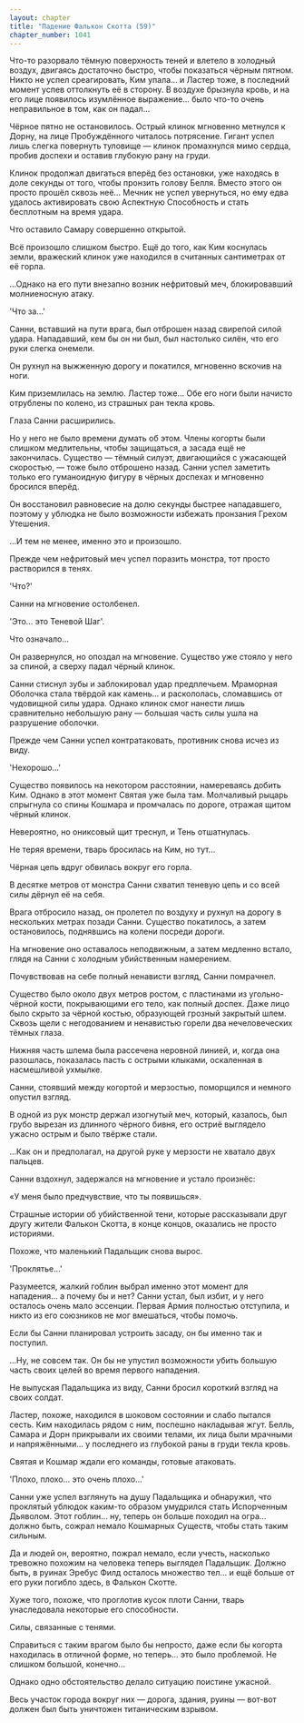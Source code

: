 ```yaml
---
layout: chapter
title: "Падение Фалькон Скотта (59)"
chapter_number: 1041
---
```


Что-то разорвало тёмную поверхность теней и влетело в холодный воздух, двигаясь достаточно быстро, чтобы показаться чёрным пятном. Никто не успел среагировать, Ким упала... и Ластер тоже, в последний момент успев оттолкнуть её в сторону. В воздухе брызнула кровь, и на его лице появилось изумлённое выражение... было что-то очень неправильное в том, как он падал...

Чёрное пятно не остановилось. Острый клинок мгновенно метнулся к Дорну, на лице Пробуждённого читалось потрясение. Гигант успел лишь слегка повернуть туловище — клинок промахнулся мимо сердца, пробив доспехи и оставив глубокую рану на груди.

Клинок продолжал двигаться вперёд без остановки, уже находясь в доле секунды от того, чтобы пронзить голову Белля. Вместо этого он просто прошёл сквозь неё... Мечник не успел увернуться, но ему едва удалось активировать свою Аспектную Способность и стать бесплотным на время удара.

Что оставило Самару совершенно открытой.

Всё произошло слишком быстро. Ещё до того, как Ким коснулась земли, вражеский клинок уже находился в считанных сантиметрах от её горла.

...Однако на его пути внезапно возник нефритовый меч, блокировавший молниеносную атаку.

'Что за...'

Санни, вставший на пути врага, был отброшен назад свирепой силой удара. Нападавший, кем бы он ни был, был настолько силён, что его руки слегка онемели.

Он рухнул на выжженную дорогу и покатился, мгновенно вскочив на ноги.

Ким приземлилась на землю. Ластер тоже... Обе его ноги были начисто отрублены по колено, из страшных ран текла кровь.

Глаза Санни расширились.

Но у него не было времени думать об этом. Члены когорты были слишком медлительны, чтобы защищаться, а засада ещё не закончилась. Существо — тёмный силуэт, двигающийся с ужасающей скоростью, — тоже было отброшено назад. Санни успел заметить только его гуманоидную фигуру в чёрных доспехах и мгновенно бросился вперёд.

Он восстановил равновесие на долю секунды быстрее нападавшего, поэтому у ублюдка не было возможности избежать пронзания Грехом Утешения.

...И тем не менее, именно это и произошло.

Прежде чем нефритовый меч успел поразить монстра, тот просто растворился в тенях.

'Что?'

Санни на мгновение остолбенел.

'Это... это Теневой Шаг'.

Что означало...

Он развернулся, но опоздал на мгновение. Существо уже стояло у него за спиной, а сверху падал чёрный клинок.

Санни стиснул зубы и заблокировал удар предплечьем. Мраморная Оболочка стала твёрдой как камень... и раскололась, сломавшись от чудовищной силы удара. Однако клинок смог нанести лишь сравнительно небольшую рану — большая часть силы ушла на разрушение оболочки.

Прежде чем Санни успел контратаковать, противник снова исчез из виду.

'Нехорошо...'

Существо появилось на некотором расстоянии, намереваясь добить Ким. Однако в этот момент Святая уже была там. Молчаливый рыцарь спрыгнула со спины Кошмара и промчалась по дороге, отражая щитом чёрный клинок.

Невероятно, но ониксовый щит треснул, и Тень отшатнулась.

Не теряя времени, тварь бросилась на Ким, но тут...

Чёрная цепь вдруг обвилась вокруг его горла.

В десятке метров от монстра Санни схватил теневую цепь и со всей силы дёрнул её на себя.

Врага отбросило назад, он пролетел по воздуху и рухнул на дорогу в нескольких метрах позади Санни. Существо покатилось, а затем остановилось, поднявшись на колени посреди дороги.

На мгновение оно оставалось неподвижным, а затем медленно встало, глядя на Санни с холодным убийственным намерением.

Почувствовав на себе полный ненависти взгляд, Санни помрачнел.

Существо было около двух метров ростом, с пластинами из угольно-чёрной кости, покрывающими его тело, как полный доспех. Даже лицо было скрыто за чёрной костью, образующей грозный закрытый шлем. Сквозь щели с негодованием и ненавистью горели два нечеловеческих тёмных глаза.

Нижняя часть шлема была рассечена неровной линией, и, когда она разошлась, показалась пасть с острыми клыками, оскаленная в насмешливой ухмылке.

Санни, стоявший между когортой и мерзостью, поморщился и немного опустил взгляд.

В одной из рук монстр держал изогнутый меч, который, казалось, был грубо вырезан из длинного чёрного бивня, его остриё выглядело ужасно острым и было твёрже стали.

...Как он и предполагал, на другой руке у мерзости не хватало двух пальцев.

Санни вздохнул, задержался на мгновение и устало произнёс:

«У меня было предчувствие, что ты появишься».

Страшные истории об убийственной тени, которые рассказывали друг другу жители Фалькон Скотта, в конце концов, оказались не просто историями.

Похоже, что маленький Падальщик снова вырос.

'Проклятье...'

Разумеется, жалкий гоблин выбрал именно этот момент для нападения... а почему бы и нет? Санни устал, был избит, и у него осталось очень мало эссенции. Первая Армия полностью отступила, и никто из его союзников не мог вмешаться, чтобы помочь.

Если бы Санни планировал устроить засаду, он бы именно так и поступил.

...Ну, не совсем так. Он бы не упустил возможности убить большую часть своих целей во время первого нападения.

Не выпуская Падальщика из виду, Санни бросил короткий взгляд на своих солдат.

Ластер, похоже, находился в шоковом состоянии и слабо пытался сесть. Ким находилась рядом с ним, поспешно накладывая жгут. Белль, Самара и Дорн прикрывали их своими телами, их лица были мрачными и напряжёнными... у последнего из глубокой раны в груди текла кровь.

Святая и Кошмар ждали его команды, готовые атаковать.

'Плохо, плохо... это очень плохо...'

Санни уже успел взглянуть на душу Падальщика и обнаружил, что проклятый ублюдок каким-то образом умудрился стать Испорченным Дьяволом. Этот гоблин... ну, теперь он больше походил на огра... должно быть, сожрал немало Кошмарных Существ, чтобы стать таким сильным.

Да и людей он, вероятно, пожрал немало, если учесть, насколько тревожно похожим на человека теперь выглядел Падальщик. Должно быть, в руинах Эребус Филд осталось множество тел... и ещё больше от его руки погибло здесь, в Фалькон Скотте.

Хуже того, похоже, что проглотив кусок плоти Санни, тварь унаследовала некоторые его способности.

Силы, связанные с тенями.

Справиться с таким врагом было бы непросто, даже если бы когорта находилась в отличной форме, но теперь... это было проблемой. Не слишком большой, конечно...

Однако одно обстоятельство делало ситуацию поистине ужасной.

Весь участок города вокруг них — дорога, здания, руины — вот-вот должен был быть уничтожен титаническим взрывом.